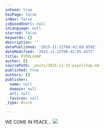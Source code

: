 ```yaml
---
inFeed: true
hasPage: false
inNav: false
isBasedOnUrl: null
inLanguage: null
starred: false
keywords: []
description: ''
datePublished: '2015-11-22T00:42:09.859Z'
dateModified: '2015-11-22T00:42:05.437Z'
title: PIPOLCHAP
author: []
sourcePath: _posts/2015-11-22-pipolchap.md
published: true
authors: []
publisher:
  name: null
  domain: null
  url: null
  favicon: null
_type: Blurb

---
```

WE COME IN PEACE...
![](https://the-grid-user-content.s3-us-west-2.amazonaws.com/b8b18c3a-df41-4616-8d3a-a7a2c9d12c8f.png)